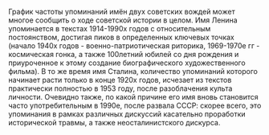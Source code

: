 График частоты упоминаний имён двух советских вождей может многое сообщить о ходе советской истории в целом. Имя Ленина упоминается в текстах 1914-1990х годов с относительным постоянством, достигая пиков в определенных ключевых точках (начало 1940х годов - военно-патриотическая риторика, 1969-1970е гг - космическая гонка, а также 100летний юбилей со дня рождения и приуроченное к этому создание биографического художественного фильма). В то же время имя Сталина, количество упоминаний которого начинает расти только в конце 1920х годов, исчезает из текстов практически полностью в 1953 году, после разоблачения культа личности. Очевидно также, по какой причине его имя вновь становится часто употребительным в 1990е, после развала СССР: скорее всего, это упоминания в рамках различных дискуссий касательно проработки исторической травмы, а также неосталинистского дискурса.
